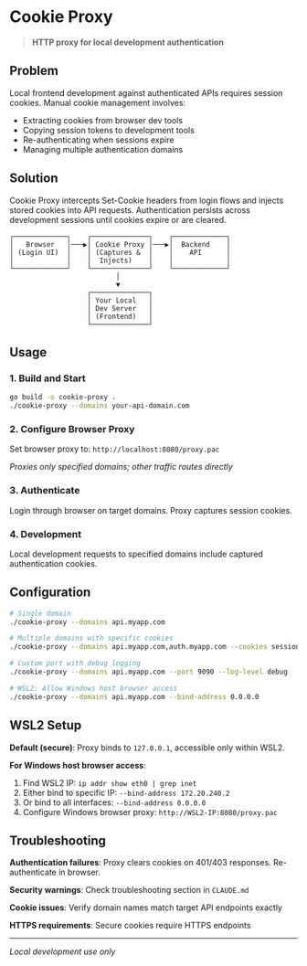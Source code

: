 # Cookie Proxy

> **HTTP proxy for local development authentication**

## Problem

Local frontend development against authenticated APIs requires session cookies. Manual cookie management involves:
- Extracting cookies from browser dev tools
- Copying session tokens to development tools
- Re-authenticating when sessions expire
- Managing multiple authentication domains

## Solution

Cookie Proxy intercepts Set-Cookie headers from login flows and injects stored cookies into API requests. Authentication persists across development sessions until cookies expire or are cleared.

```
┌─────────────┐    ┌──────────────┐    ┌─────────────┐
│   Browser   │───▶│ Cookie Proxy │───▶│  Backend    │
│ (Login UI)  │    │ (Captures &  │    │    API      │
│             │    │  Injects)    │    │             │
└─────────────┘    └──────────────┘    └─────────────┘
                          │
                          ▼
                   ┌──────────────┐
                   │ Your Local   │
                   │ Dev Server   │
                   │ (Frontend)   │
                   └──────────────┘
```

## Usage

### 1. Build and Start
```bash
go build -o cookie-proxy .
./cookie-proxy --domains your-api-domain.com
```

### 2. Configure Browser Proxy
Set browser proxy to: `http://localhost:8080/proxy.pac`

*Proxies only specified domains; other traffic routes directly*

### 3. Authenticate
Login through browser on target domains. Proxy captures session cookies.

### 4. Development
Local development requests to specified domains include captured authentication cookies.

## Configuration

```bash
# Single domain
./cookie-proxy --domains api.myapp.com

# Multiple domains with specific cookies
./cookie-proxy --domains api.myapp.com,auth.myapp.com --cookies session_id,auth_token

# Custom port with debug logging
./cookie-proxy --domains api.myapp.com --port 9090 --log-level debug

# WSL2: Allow Windows host browser access
./cookie-proxy --domains api.myapp.com --bind-address 0.0.0.0
```

## WSL2 Setup

**Default (secure)**: Proxy binds to `127.0.0.1`, accessible only within WSL2.

**For Windows host browser access**:
1. Find WSL2 IP: `ip addr show eth0 | grep inet`
2. Either bind to specific IP: `--bind-address 172.20.240.2`
3. Or bind to all interfaces: `--bind-address 0.0.0.0`
4. Configure Windows browser proxy: `http://WSL2-IP:8080/proxy.pac`

## Troubleshooting

**Authentication failures**: Proxy clears cookies on 401/403 responses. Re-authenticate in browser.

**Security warnings**: Check troubleshooting section in `CLAUDE.md`

**Cookie issues**: Verify domain names match target API endpoints exactly

**HTTPS requirements**: Secure cookies require HTTPS endpoints

---

*Local development use only*